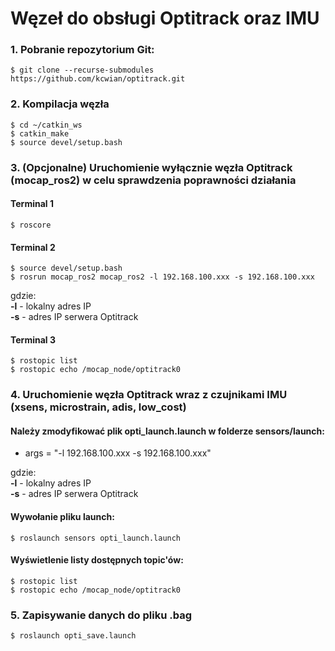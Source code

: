 # Węzeł do obsługi Optitrack oraz IMU

### 1. Pobranie repozytorium Git:
```
$ git clone --recurse-submodules https://github.com/kcwian/optitrack.git
```
### 2. Kompilacja węzła
```
$ cd ~/catkin_ws
$ catkin_make
$ source devel/setup.bash
```
### 3. (Opcjonalne) Uruchomienie wyłącznie węzła Optitrack (mocap_ros2) w celu sprawdzenia poprawności działania

#### Terminal 1
```
$ roscore 
```
#### Terminal 2
```
$ source devel/setup.bash
$ rosrun mocap_ros2 mocap_ros2 -l 192.168.100.xxx -s 192.168.100.xxx
```
gdzie:  
**-l** - lokalny adres IP  
**-s** - adres IP serwera Optitrack  
#### Terminal 3
```
$ rostopic list
$ rostopic echo /mocap_node/optitrack0
```

### 4. Uruchomienie węzła Optitrack wraz z czujnikami IMU (xsens, microstrain, adis, low_cost)

#### Należy zmodyfikować plik opti_launch.launch w folderze sensors/launch:
-	args = "-l 192.168.100.xxx -s 192.168.100.xxx"

gdzie:  
**-l** - lokalny adres IP  
**-s** - adres IP serwera Optitrack  

#### Wywołanie pliku launch:
```
$ roslaunch sensors opti_launch.launch
```
#### Wyświetlenie listy dostępnych topic'ów:
```
$ rostopic list
$ rostopic echo /mocap_node/optitrack0
```
### 5. Zapisywanie danych do pliku .bag
```
$ roslaunch opti_save.launch
```
